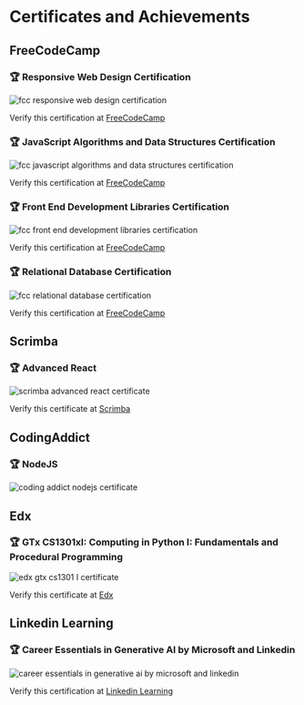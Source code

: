 # Certificates and Achievements

## FreeCodeCamp

### 🏆 Responsive Web Design Certification

<img src="./certificates/fcc-responsive-web-design-certification.png" alt="fcc responsive web design certification" />

Verify this certification at [FreeCodeCamp](https://www.freecodecamp.org/certification/zun-liang/responsive-web-design)

### 🏆 JavaScript Algorithms and Data Structures Certification

<img src="./certificates/fcc-javascript-algorithms-and-data-structures-certification.png" alt="fcc javascript algorithms and data structures certification" />

Verify this certification at [FreeCodeCamp](https://www.freecodecamp.org/certification/zun-liang/javascript-algorithms-and-data-structures)

### 🏆 Front End Development Libraries Certification

<img src="./certificates/fcc-front-end-development-libraries-certification.png" alt="fcc front end development libraries certification" />

Verify this certification at [FreeCodeCamp](https://www.freecodecamp.org/certification/zun-liang/front-end-development-libraries)

### 🏆 Relational Database Certification

<img src="./certificates/fcc-relational-database-certification.png" alt="fcc relational database certification" />

Verify this certification at [FreeCodeCamp](https://www.freecodecamp.org/certification/zun-liang/relational-database-v8)

## Scrimba

### 🏆 Advanced React

<img src="./certificates/scrimba-advanced-react-certificate.png" alt="scrimba advanced react certificate" />

Verify this certificate at [Scrimba](https://scrimba.com/certificate/u9enxdu5/greact)

## CodingAddict

### 🏆 NodeJS

<img src="./certificates/ca-nodejs-certificate.png" alt="coding addict nodejs certificate" />

## Edx

### 🏆 GTx CS1301xI: Computing in Python I: Fundamentals and Procedural Programming

<img src="./certificates/edx-gtx-cs1301-I.png" alt="edx gtx cs1301 I certificate" />

Verify this certificate at [Edx](https://courses.edx.org/certificates/7a07c00ef011460f9a7bd114f30531d5?_gl=1*1pxcxj5*_gcl_au*MTcyMjA1NzM1OC4xNzMwOTE4OTI1*_ga*MTc2MjMyNTY4Mi4xNzMwOTE4OTI1*_ga_D3KS4KMDT0*MTczODY4OTg3MS40MC4xLjE3Mzg2OTAxMTAuNTkuMC4w)

## Linkedin Learning

### 🏆 Career Essentials in Generative AI by Microsoft and Linkedin

<img src="./certificates/linkedin-learning-generative-ai-certificate.png" alt="career essentials in generative ai by microsoft and linkedin" />

Verify this certification at [Linkedin Learning](https://www.linkedin.com/learning/certificates/3bca94f0d7d422424959625d39c58b2dfc16d25cba7f083ea23390185ba2527c)
